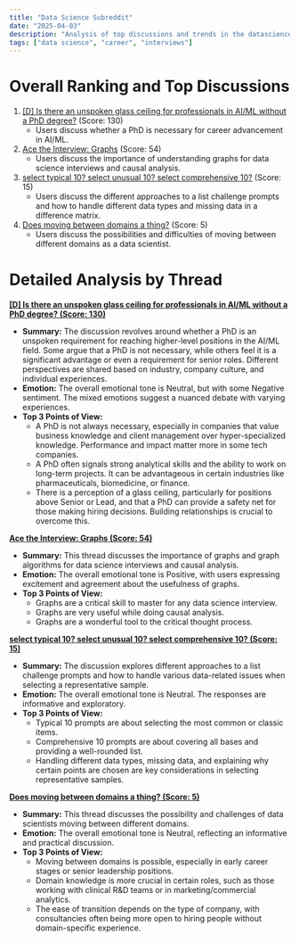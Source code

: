 ```yaml
---
title: "Data Science Subreddit"
date: "2025-04-03"
description: "Analysis of top discussions and trends in the datascience subreddit"
tags: ["data science", "career", "interviews"]
---
```


# Overall Ranking and Top Discussions
1.  [[D] Is there an unspoken glass ceiling for professionals in AI/ML without a PhD degree?](https://www.reddit.com/r/datascience/comments/1jq3j72/is_there_an_unspoken_glass_ceiling_for/) (Score: 130)
    *   Users discuss whether a PhD is necessary for career advancement in AI/ML.
2.  [Ace the Interview: Graphs](https://www.reddit.com/r/datascience/comments/1jqjinm/ace_the_interview_graphs/) (Score: 54)
    *   Users discuss the importance of understanding graphs for data science interviews and causal analysis.
3.  [select typical 10? select unusual 10? select comprehensive 10?](https://www.reddit.com/r/datascience/comments/1jq1lwz/select_typical_10_select_unusual_10_select/) (Score: 15)
    *   Users discuss the different approaches to a list challenge prompts and how to handle different data types and missing data in a difference matrix.
4.  [Does moving between domains a thing?](https://www.reddit.com/r/datascience/comments/1jqa0yn/does_moving_between_domains_a_thing/) (Score: 5)
    *   Users discuss the possibilities and difficulties of moving between different domains as a data scientist.

# Detailed Analysis by Thread
**[[D] Is there an unspoken glass ceiling for professionals in AI/ML without a PhD degree? (Score: 130)](https://www.reddit.com/r/datascience/comments/1jq3j72/is_there_an_unspoken_glass_ceiling_for/)**
*  **Summary:** The discussion revolves around whether a PhD is an unspoken requirement for reaching higher-level positions in the AI/ML field. Some argue that a PhD is not necessary, while others feel it is a significant advantage or even a requirement for senior roles. Different perspectives are shared based on industry, company culture, and individual experiences.
*  **Emotion:** The overall emotional tone is Neutral, but with some Negative sentiment. The mixed emotions suggest a nuanced debate with varying experiences.
*  **Top 3 Points of View:**
    *   A PhD is not always necessary, especially in companies that value business knowledge and client management over hyper-specialized knowledge. Performance and impact matter more in some tech companies.
    *   A PhD often signals strong analytical skills and the ability to work on long-term projects. It can be advantageous in certain industries like pharmaceuticals, biomedicine, or finance.
    *   There is a perception of a glass ceiling, particularly for positions above Senior or Lead, and that a PhD can provide a safety net for those making hiring decisions. Building relationships is crucial to overcome this.

**[Ace the Interview: Graphs (Score: 54)](https://www.reddit.com/r/datascience/comments/1jqjinm/ace_the_interview_graphs/)**
*  **Summary:** This thread discusses the importance of graphs and graph algorithms for data science interviews and causal analysis.
*  **Emotion:** The overall emotional tone is Positive, with users expressing excitement and agreement about the usefulness of graphs.
*  **Top 3 Points of View:**
    *   Graphs are a critical skill to master for any data science interview.
    *   Graphs are very useful while doing causal analysis.
    *   Graphs are a wonderful tool to the critical thought process.

**[select typical 10? select unusual 10? select comprehensive 10? (Score: 15)](https://www.reddit.com/r/datascience/comments/1jq1lwz/select_typical_10_select_unusual_10_select/)**
*  **Summary:** The discussion explores different approaches to a list challenge prompts and how to handle various data-related issues when selecting a representative sample.
*  **Emotion:** The overall emotional tone is Neutral. The responses are informative and exploratory.
*  **Top 3 Points of View:**
    *   Typical 10 prompts are about selecting the most common or classic items.
    *   Comprehensive 10 prompts are about covering all bases and providing a well-rounded list.
    *   Handling different data types, missing data, and explaining why certain points are chosen are key considerations in selecting representative samples.

**[Does moving between domains a thing? (Score: 5)](https://www.reddit.com/r/datascience/comments/1jqa0yn/does_moving_between_domains_a_thing/)**
*  **Summary:** This thread discusses the possibility and challenges of data scientists moving between different domains.
*  **Emotion:** The overall emotional tone is Neutral, reflecting an informative and practical discussion.
*  **Top 3 Points of View:**
    *   Moving between domains is possible, especially in early career stages or senior leadership positions.
    *   Domain knowledge is more crucial in certain roles, such as those working with clinical R&D teams or in marketing/commercial analytics.
    *   The ease of transition depends on the type of company, with consultancies often being more open to hiring people without domain-specific experience.
